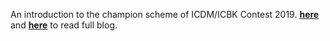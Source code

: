 An introduction to the champion scheme of ICDM/ICBK Contest 2019. [**here**](https://pridelee.github.io/files/blog/ICDM-ICBK-Contest-2019.pdf) and [**here**](https://zhuanlan.zhihu.com/p/115033317) to read full blog.
